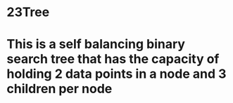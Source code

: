 # 23Tree
# This is a self balancing binary search tree that has the capacity of holding 2 data points in a node and 3 children per node
